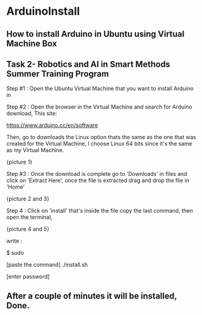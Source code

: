 # ArduinoInstall
How to install Arduino in Ubuntu using Virtual Machine Box
------------------------------------------
Task 2- Robotics and AI in Smart Methods Summer Training Program
------------------------------------------
Step #1 : Open the Ubuntu Virtual Machine that you want to install Arduino in

Step #2 : Open the browser in the Virtual Machine and search for Arduino download,
This site:

https://www.arduino.cc/en/software

Then, go to downloads the Linux option thats the same as the one that was created for the Virtual Machine,
I choose Linux 64 bits since it's the same as my Virtual Machine.

{picture 1}

Step #3 : Once the download is complete go to 'Downloads' in files and click on 'Extract Here',
once the file is extracted drag and drop the flie in 'Home'

{picture 2 and 3}

Step 4 :  Click on 'install' that's inside the file copy the last command, then open the terminal,

{picture 4 and 5}

write :

$ sudo 

[paste the command] ./install.sh

[enter password]

After a couple of minutes it will be installed, Done.
------------------------------------------
